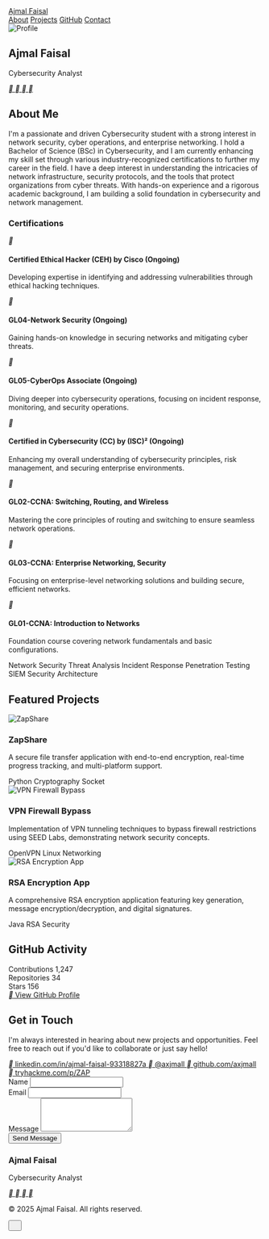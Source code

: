 <html lang="en">
<head>
<meta charset="UTF-8">
<meta name="viewport" content="width=device-width, initial-scale=1.0">
<title>Portfolio</title>
<script src="https://cdn.tailwindcss.com"></script>
<link rel="preconnect" href="https://fonts.googleapis.com">
<link rel="preconnect" href="https://fonts.gstatic.com" crossorigin>
<link href="https://fonts.googleapis.com/css2?family=Inter:wght@300;400;500;600;700&display=swap" rel="stylesheet">
<link href="https://cdnjs.cloudflare.com/ajax/libs/remixicon/4.6.0/remixicon.min.css" rel="stylesheet">
<script src="https://cdnjs.cloudflare.com/ajax/libs/echarts/5.5.0/echarts.min.js"></script>
<script>
tailwind.config = {
theme: {
extend: {
colors: {
primary: '#0EA5E9',
secondary: '#64748B'
},
borderRadius: {
'none': '0px',
'sm': '4px',
DEFAULT: '8px',
'md': '12px',
'lg': '16px',
'xl': '20px',
'2xl': '24px',
'3xl': '32px',
'full': '9999px',
'button': '8px'
}
}
}
}
</script>
<style>
:where([class^="ri-"])::before { content: "\f3c2"; }
body { font-family: 'Inter', sans-serif; }
.contribution-graph {
display: grid;
grid-template-columns: repeat(52, 1fr);
gap: 3px;
}
.contribution-cell {
width: 10px;
height: 10px;
border-radius: 2px;
}
</style>
</head>
<body class="bg-white min-h-screen">
<nav class="fixed top-0 left-0 right-0 bg-white/80 backdrop-blur-sm z-50 border-b border-gray-100">
<div class="max-w-6xl mx-auto px-4 sm:px-6 lg:px-8">
<div class="flex justify-between items-center h-16">
<a href="#" class="text-2xl font-semibold text-gray-900">Ajmal Faisal</a>
<div class="hidden md:flex space-x-8">
<a href="#about" class="text-gray-600 hover:text-primary">About</a>
<a href="#projects" class="text-gray-600 hover:text-primary">Projects</a>
<a href="#github" class="text-gray-600 hover:text-primary">GitHub</a>
<a href="#contact" class="text-gray-600 hover:text-primary">Contact</a>
</div>
</div>
</div>
</nav>
<main class="pt-16">
<section id="hero" class="py-20 bg-gradient-to-br from-blue-50 to-white">
<div class="max-w-6xl mx-auto px-4 sm:px-6 lg:px-8">
<div class="flex flex-col items-center text-center">
<img src="https://static.readdy.ai/image/0baa0e90b8b1bb8386971b7fe2a554b5/97cc81759b7600fc787d1d5e3006f222.png"
alt="Profile"
class="w-32 h-32 rounded-full object-cover mb-8 shadow-lg">
<h1 class="text-4xl font-bold text-gray-900 mb-4">Ajmal Faisal</h1>
<p class="text-xl text-gray-600 mb-8">Cybersecurity Analyst</p>
<div class="flex space-x-4">
<a href="https://github.com/axjmall" target="_blank" class="flex items-center justify-center w-10 h-10 rounded-full bg-gray-900 text-white hover:bg-gray-700 transition cursor-pointer">
<i class="ri-github-fill ri-lg"></i>
</a>
<a href="https://ae.linkedin.com/in/ajmal-faisal-93318827a?trk=people-guest_people_search-card" target="_blank" class="flex items-center justify-center w-10 h-10 rounded-full bg-[#0077B5] text-white hover:bg-[#006399] transition cursor-pointer">
<i class="ri-linkedin-fill ri-lg"></i>
</a>
<a href="https://twitter.com/axjmall" target="_blank" class="flex items-center justify-center w-10 h-10 rounded-full bg-[#1DA1F2] text-white hover:bg-[#1a91da] transition cursor-pointer">
<i class="ri-twitter-fill ri-lg"></i>
</a>
<a href="https://tryhackme.com/p/ZAP" target="_blank" class="flex items-center justify-center w-10 h-10 rounded-full bg-[#1C2538] text-white hover:bg-[#161d2b] transition cursor-pointer">
<i class="ri-shield-keyhole-fill ri-lg"></i>
</a>
</div>
</div>
</div>
</section>
<section id="about" class="py-20">
<div class="max-w-6xl mx-auto px-4 sm:px-6 lg:px-8">
<h2 class="text-3xl font-bold text-gray-900 mb-8">About Me</h2>
<div class="grid grid-cols-1 md:grid-cols-2 gap-12">
<div>
<p class="text-gray-600 leading-relaxed mb-6">
I'm a passionate and driven Cybersecurity student with a strong interest in network security, cyber operations, and enterprise networking. I hold a Bachelor of Science (BSc) in Cybersecurity, and I am currently enhancing my skill set through various industry-recognized certifications to further my career in the field.
I have a deep interest in understanding the intricacies of network infrastructure, security protocols, and the tools that protect organizations from cyber threats. With hands-on experience and a rigorous academic background, I am building a solid foundation in cybersecurity and network management.
</p>
<div class="mt-8">
<h3 class="text-xl font-semibold text-gray-900 mb-4">Certifications</h3>
<div class="space-y-4">
<div class="flex items-start">
<i class="ri-award-line text-primary w-6 h-6 mt-1 flex-shrink-0"></i>
<div class="ml-4">
<h4 class="font-medium text-gray-900">Certified Ethical Hacker (CEH) by Cisco <span class="text-primary text-sm">(Ongoing)</span></h4>
<p class="text-gray-600">Developing expertise in identifying and addressing vulnerabilities through ethical hacking techniques.</p>
</div>
</div>
<div class="flex items-start">
<i class="ri-award-line text-primary w-6 h-6 mt-1 flex-shrink-0"></i>
<div class="ml-4">
<h4 class="font-medium text-gray-900">GL04-Network Security <span class="text-primary text-sm">(Ongoing)</span></h4>
<p class="text-gray-600">Gaining hands-on knowledge in securing networks and mitigating cyber threats.</p>
</div>
</div>
<div class="flex items-start">
<i class="ri-award-line text-primary w-6 h-6 mt-1 flex-shrink-0"></i>
<div class="ml-4">
<h4 class="font-medium text-gray-900">GL05-CyberOps Associate <span class="text-primary text-sm">(Ongoing)</span></h4>
<p class="text-gray-600">Diving deeper into cybersecurity operations, focusing on incident response, monitoring, and security operations.</p>
</div>
</div>
<div class="flex items-start">
<i class="ri-award-line text-primary w-6 h-6 mt-1 flex-shrink-0"></i>
<div class="ml-4">
<h4 class="font-medium text-gray-900">Certified in Cybersecurity (CC) by (ISC)² <span class="text-primary text-sm">(Ongoing)</span></h4>
<p class="text-gray-600">Enhancing my overall understanding of cybersecurity principles, risk management, and securing enterprise environments.</p>
</div>
</div>
<div class="flex items-start">
<i class="ri-award-line text-primary w-6 h-6 mt-1 flex-shrink-0"></i>
<div class="ml-4">
<h4 class="font-medium text-gray-900">GL02-CCNA: Switching, Routing, and Wireless</h4>
<p class="text-gray-600">Mastering the core principles of routing and switching to ensure seamless network operations.</p>
</div>
</div>
<div class="flex items-start">
<i class="ri-award-line text-primary w-6 h-6 mt-1 flex-shrink-0"></i>
<div class="ml-4">
<h4 class="font-medium text-gray-900">GL03-CCNA: Enterprise Networking, Security</h4>
<p class="text-gray-600">Focusing on enterprise-level networking solutions and building secure, efficient networks.</p>
</div>
</div>
<div class="flex items-start">
<i class="ri-award-line text-primary w-6 h-6 mt-1 flex-shrink-0"></i>
<div class="ml-4">
<h4 class="font-medium text-gray-900">GL01-CCNA: Introduction to Networks</h4>
<p class="text-gray-600">Foundation course covering network fundamentals and basic configurations.</p>
</div>
</div>
</div>
</div>
<div class="flex flex-wrap gap-2">
<span class="px-3 py-1 bg-blue-100 text-blue-800 rounded-full text-sm">Network Security</span>
<span class="px-3 py-1 bg-blue-100 text-blue-800 rounded-full text-sm">Threat Analysis</span>
<span class="px-3 py-1 bg-blue-100 text-blue-800 rounded-full text-sm">Incident Response</span>
<span class="px-3 py-1 bg-blue-100 text-blue-800 rounded-full text-sm">Penetration Testing</span>
<span class="px-3 py-1 bg-blue-100 text-blue-800 rounded-full text-sm">SIEM</span>
<span class="px-3 py-1 bg-blue-100 text-blue-800 rounded-full text-sm">Security Architecture</span>
</div>
</div>
<div>
<div id="skillChart" class="w-full h-64"></div>
</div>
</div>
</div>
</section>
<section id="projects" class="py-20 bg-gray-50">
<div class="max-w-6xl mx-auto px-4 sm:px-6 lg:px-8">
<h2 class="text-3xl font-bold text-gray-900 mb-8">Featured Projects</h2>
<div class="grid grid-cols-1 md:grid-cols-2 lg:grid-cols-3 gap-8">
<div class="bg-white rounded-lg shadow-sm overflow-hidden hover:shadow-md transition cursor-pointer">
<img src="https://public.readdy.ai/ai/img_res/2f4323864b33b8bb6f1700e485a8880c.jpg"
alt="ZapShare"
class="w-full h-48 object-cover">
<div class="p-6">
<h3 class="text-xl font-semibold text-gray-900 mb-2">ZapShare</h3>
<p class="text-gray-600 mb-4">A secure file transfer application with end-to-end encryption, real-time progress tracking, and multi-platform support.</p>
<div class="flex flex-wrap gap-2 mb-4">
<span class="px-2 py-1 bg-gray-100 text-gray-600 rounded-full text-xs">Python</span>
<span class="px-2 py-1 bg-gray-100 text-gray-600 rounded-full text-xs">Cryptography</span>
<span class="px-2 py-1 bg-gray-100 text-gray-600 rounded-full text-xs">Socket</span>
</div>
</div>
</div>
<div class="bg-white rounded-lg shadow-sm overflow-hidden hover:shadow-md transition cursor-pointer">
<img src="https://public.readdy.ai/ai/img_res/263fe9bf8f87ff795227389330a78409.jpg"
alt="VPN Firewall Bypass"
class="w-full h-48 object-cover">
<div class="p-6">
<h3 class="text-xl font-semibold text-gray-900 mb-2">VPN Firewall Bypass</h3>
<p class="text-gray-600 mb-4">Implementation of VPN tunneling techniques to bypass firewall restrictions using SEED Labs, demonstrating network security concepts.</p>
<div class="flex flex-wrap gap-2 mb-4">
<span class="px-2 py-1 bg-gray-100 text-gray-600 rounded-full text-xs">OpenVPN</span>
<span class="px-2 py-1 bg-gray-100 text-gray-600 rounded-full text-xs">Linux</span>
<span class="px-2 py-1 bg-gray-100 text-gray-600 rounded-full text-xs">Networking</span>
</div>
</div>
</div>
<div class="bg-white rounded-lg shadow-sm overflow-hidden hover:shadow-md transition cursor-pointer">
<img src="https://public.readdy.ai/ai/img_res/6c449c0ce8c23c405373ecd282e2e79f.jpg"
alt="RSA Encryption App"
class="w-full h-48 object-cover">
<div class="p-6">
<h3 class="text-xl font-semibold text-gray-900 mb-2">RSA Encryption App</h3>
<p class="text-gray-600 mb-4">A comprehensive RSA encryption application featuring key generation, message encryption/decryption, and digital signatures.</p>
<div class="flex flex-wrap gap-2 mb-4">
<span class="px-2 py-1 bg-gray-100 text-gray-600 rounded-full text-xs">Java</span>
<span class="px-2 py-1 bg-gray-100 text-gray-600 rounded-full text-xs">RSA</span>
<span class="px-2 py-1 bg-gray-100 text-gray-600 rounded-full text-xs">Security</span>
</div>
</div>
</div>
</div>
</div>
</section>
<section id="github" class="py-20">
<div class="max-w-6xl mx-auto px-4 sm:px-6 lg:px-8">
<h2 class="text-3xl font-bold text-gray-900 mb-8">GitHub Activity</h2>
<div class="bg-white rounded-lg shadow-sm p-6 mb-8">
<div class="grid grid-cols-1 md:grid-cols-3 gap-6 mb-8">
<div class="p-4 bg-gray-50 rounded-lg">
<div class="flex items-center justify-between">
<span class="text-gray-600">Contributions</span>
<span class="text-2xl font-semibold text-gray-900">1,247</span>
</div>
</div>
<div class="p-4 bg-gray-50 rounded-lg">
<div class="flex items-center justify-between">
<span class="text-gray-600">Repositories</span>
<span class="text-2xl font-semibold text-gray-900">34</span>
</div>
</div>
<div class="p-4 bg-gray-50 rounded-lg">
<div class="flex items-center justify-between">
<span class="text-gray-600">Stars</span>
<span class="text-2xl font-semibold text-gray-900">156</span>
</div>
</div>
</div>
<div id="contributionGraph" class="w-full h-32 mb-8"></div>
<a href="https://github.com" target="_blank" class="inline-flex items-center px-4 py-2 bg-gray-900 text-white rounded-button hover:bg-gray-800 transition cursor-pointer">
<i class="ri-github-fill mr-2"></i> View GitHub Profile
</a>
</div>
</div>
</section>
<section id="contact" class="py-20 bg-gray-50">
<div class="max-w-6xl mx-auto px-4 sm:px-6 lg:px-8">
<h2 class="text-3xl font-bold text-gray-900 mb-8">Get in Touch</h2>
<div class="grid grid-cols-1 md:grid-cols-2 gap-12">
<div>
<p class="text-gray-600 mb-6">
I'm always interested in hearing about new projects and opportunities.
Feel free to reach out if you'd like to collaborate or just say hello!
</p>
<div class="space-y-4">
<a href="https://ae.linkedin.com/in/ajmal-faisal-93318827a?trk=people-guest_people_search-card" target="_blank" class="flex items-center text-gray-600 hover:text-primary">
<i class="ri-linkedin-line w-6 h-6 flex items-center justify-center"></i>
<span class="ml-2">linkedin.com/in/ajmal-faisal-93318827a</span>
</a>
<a href="https://twitter.com/axjmall" target="_blank" class="flex items-center text-gray-600 hover:text-primary">
<i class="ri-twitter-line w-6 h-6 flex items-center justify-center"></i>
<span class="ml-2">@axjmall</span>
</a>
<a href="https://github.com/axjmall" target="_blank" class="flex items-center text-gray-600 hover:text-primary">
<i class="ri-github-line w-6 h-6 flex items-center justify-center"></i>
<span class="ml-2">github.com/axjmall</span>
</a>
<a href="https://tryhackme.com/p/ZAP" target="_blank" class="flex items-center text-gray-600 hover:text-primary">
<i class="ri-shield-keyhole-line w-6 h-6 flex items-center justify-center"></i>
<span class="ml-2">tryhackme.com/p/ZAP</span>
</a>
</div>
</div>
<form id="contactForm" class="space-y-6">
<div>
<label for="name" class="block text-sm font-medium text-gray-700 mb-1">Name</label>
<input type="text" id="name" name="name" class="w-full px-4 py-2 border border-gray-300 rounded-button focus:outline-none focus:ring-2 focus:ring-primary focus:border-transparent">
</div>
<div>
<label for="email" class="block text-sm font-medium text-gray-700 mb-1">Email</label>
<input type="email" id="email" name="email" class="w-full px-4 py-2 border border-gray-300 rounded-button focus:outline-none focus:ring-2 focus:ring-primary focus:border-transparent">
</div>
<div>
<label for="message" class="block text-sm font-medium text-gray-700 mb-1">Message</label>
<textarea id="message" name="message" rows="4" class="w-full px-4 py-2 border border-gray-300 rounded-button focus:outline-none focus:ring-2 focus:ring-primary focus:border-transparent"></textarea>
</div>
<button type="submit" class="w-full px-6 py-3 bg-primary text-white rounded-button hover:bg-blue-600 transition cursor-pointer">Send Message</button>
</form>
</div>
</div>
</section>
</main>
<footer class="bg-gray-900 text-white py-12">
<div class="max-w-6xl mx-auto px-4 sm:px-6 lg:px-8">
<div class="flex flex-col md:flex-row justify-between items-center">
<div class="text-center md:text-left mb-6 md:mb-0">
<h3 class="text-xl font-semibold mb-2">Ajmal Faisal</h3>
<p class="text-gray-400">Cybersecurity Analyst</p>
</div>
<div class="flex space-x-6">
<a href="https://github.com/axjmall" target="_blank" class="hover:text-primary transition cursor-pointer">
<i class="ri-github-fill ri-lg"></i>
</a>
<a href="https://ae.linkedin.com/in/ajmal-faisal-93318827a?trk=people-guest_people_search-card" target="_blank" class="hover:text-primary transition cursor-pointer">
<i class="ri-linkedin-fill ri-lg"></i>
</a>
<a href="https://twitter.com/axjmall" target="_blank" class="hover:text-primary transition cursor-pointer">
<i class="ri-twitter-fill ri-lg"></i>
</a>
<a href="https://tryhackme.com/p/ZAP" target="_blank" class="hover:text-primary transition cursor-pointer">
<i class="ri-shield-keyhole-fill ri-lg"></i>
</a>
</div>
</div>
<div class="mt-8 pt-8 border-t border-gray-800 text-center text-gray-400">
<p>&copy; 2025 Ajmal Faisal. All rights reserved.</p>
</div>
</div>
</footer>
<button id="backToTop" class="fixed bottom-8 right-8 bg-primary text-white w-10 h-10 rounded-full shadow-lg flex items-center justify-center opacity-0 transition-opacity duration-300 cursor-pointer">
<i class="ri-arrow-up-line ri-lg"></i>
</button>
<script>
document.addEventListener('DOMContentLoaded', function() {
const skillChart = echarts.init(document.getElementById('skillChart'));
const contributionChart = echarts.init(document.getElementById('contributionGraph'));
const skillOption = {
animation: false,
radar: {
indicator: [
{ name: 'Network Security', max: 100 },
{ name: 'Web Security', max: 100 },
{ name: 'Cryptography', max: 100 },
{ name: 'Malware Analysis', max: 100 },
{ name: 'Incident Response', max: 100 },
{ name: 'Forensics', max: 100 }
],
splitArea: {
areaStyle: {
color: ['rgba(87, 181, 231, 0.02)', 'rgba(87, 181, 231, 0.05)']
}
}
},
series: [{
type: 'radar',
data: [{
value: [65, 58, 52, 60, 55, 57],
name: 'Current Skills',
areaStyle: {
color: 'rgba(87, 181, 231, 0.1)'
},
lineStyle: {
color: 'rgba(87, 181, 231, 1)',
width: 2
},
itemStyle: {
color: 'rgba(87, 181, 231, 1)'
},
symbolSize: 6
}]
}]
};
const contributionOption = {
animation: false,
tooltip: {
trigger: 'axis',
backgroundColor: 'rgba(255, 255, 255, 0.9)',
textStyle: {
color: '#1f2937'
}
},
xAxis: {
type: 'category',
data: ['Jan', 'Feb', 'Mar', 'Apr', 'May', 'Jun', 'Jul', 'Aug', 'Sep', 'Oct', 'Nov', 'Dec'],
axisLine: { show: false },
axisTick: { show: false },
axisLabel: {
color: '#64748B'
}
},
yAxis: {
type: 'value',
name: 'Rooms Completed',
nameTextStyle: {
color: '#64748B'
},
splitLine: {
lineStyle: {
color: 'rgba(100, 116, 139, 0.1)'
}
},
axisLabel: {
color: '#64748B'
}
},
series: [{
name: 'Learning Progress',
data: [5, 8, 6, 10, 8, 12, 9, 15, 11, 18, 14, 20],
type: 'line',
smooth: true,
symbol: 'circle',
symbolSize: 8,
areaStyle: {
color: new echarts.graphic.LinearGradient(0, 0, 0, 1, [
{
offset: 0,
color: 'rgba(87, 181, 231, 0.3)'
},
{
offset: 1,
color: 'rgba(87, 181, 231, 0.1)'
}
])
},
lineStyle: {
color: 'rgba(87, 181, 231, 1)',
width: 3
},
itemStyle: {
color: 'rgba(87, 181, 231, 1)',
borderWidth: 2,
borderColor: '#fff'
}
}]
};
skillChart.setOption(skillOption);
contributionChart.setOption(contributionOption);
window.addEventListener('resize', function() {
skillChart.resize();
contributionChart.resize();
});
const backToTop = document.getElementById('backToTop');
window.addEventListener('scroll', () => {
if (window.pageYOffset > 300) {
backToTop.style.opacity = '1';
} else {
backToTop.style.opacity = '0';
}
});
backToTop.addEventListener('click', () => {
window.scrollTo({
top: 0,
behavior: 'smooth'
});
});
const contactForm = document.getElementById('contactForm');
contactForm.addEventListener('submit', function(e) {
e.preventDefault();
const formData = new FormData(contactForm);
const data = Object.fromEntries(formData);
const notification = document.createElement('div');
notification.className = 'fixed top-4 right-4 bg-green-500 text-white px-6 py-3 rounded-lg shadow-lg transform transition-transform duration-300 translate-x-full';
notification.textContent = 'Message sent successfully!';
document.body.appendChild(notification);
setTimeout(() => {
notification.style.transform = 'translateX(0)';
}, 100);
setTimeout(() => {
notification.style.transform = 'translateX(100%)';
setTimeout(() => {
notification.remove();
}, 300);
}, 3000);
contactForm.reset();
});
});
</script>
</body>
</html>